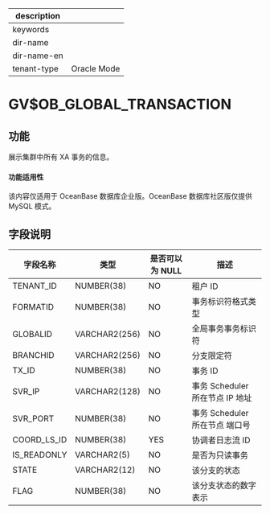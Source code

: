 |description||
|---|---|
|keywords||
|dir-name||
|dir-name-en||
|tenant-type|Oracle Mode|

# GV$OB_GLOBAL_TRANSACTION

## 功能

展示集群中所有 XA 事务的信息。

  <main id="notice" >
    <h4>功能适用性</h4>
    <p>该内容仅适用于 OceanBase 数据库企业版。OceanBase 数据库社区版仅提供 MySQL 模式。</p>
  </main>

## 字段说明

| 字段名称 | 类型 | 是否可以为 NULL | 描述 |
| --- | --- | --- | --- |
| TENANT_ID | NUMBER(38) | NO | 租户 ID |
| FORMATID | NUMBER(38) | NO | 事务标识符格式类型 |
| GLOBALID | VARCHAR2(256) | NO | 全局事务事务标识符 |
| BRANCHID | VARCHAR2(256) | NO | 分支限定符 |
| TX_ID | NUMBER(38) | NO | 事务 ID |
| SVR_IP | VARCHAR2(128) | NO | 事务 Scheduler 所在节点 IP 地址 |
| SVR_PORT | NUMBER(38) | NO | 事务 Scheduler 所在节点 端口号 |
| COORD_LS_ID | NUMBER(38) | YES | 协调者日志流 ID |
| IS_READONLY | VARCHAR2(5) | NO | 是否为只读事务 |
| STATE | VARCHAR2(12) | NO | 该分支的状态 |
| FLAG | NUMBER(38) | NO | 该分支状态的数字表示 |
